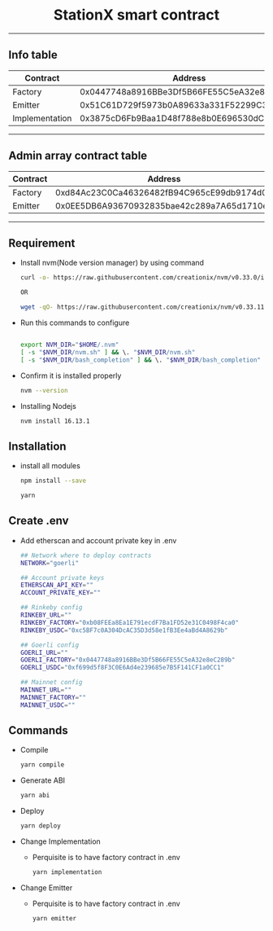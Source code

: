 <h1 align="center">
  	<span>StationX smart contract</span>
</h1>

---

## Info table 

| Contract  | Address | Abi | Link |
| ------------- | ------------- | ------------- | ------------- |
| Factory  | 0x0447748a8916BBe3Df5B66FE55C5eA32e8eC289b  | [abi](abi/json/FactoryCloneContract.json)  | [Link](https://goerli.etherscan.io/address/0x0447748a8916BBe3Df5B66FE55C5eA32e8eC289b) |
| Emitter  | 0x51C61D729f5973b0A89633a331F52299C301FD6c  |  [abi](abi/json/Emitter.json)   | [Link](https://goerli.etherscan.io/address/0x51C61D729f5973b0A89633a331F52299C301FD6c) |
| Implementation  | 0x3875cD6Fb9Baa1D48f788e8b0E696530dCb70093  | [abi](abi/json/ERC20NonTransferable.json)  | [Link](https://goerli.etherscan.io/address/0x3875cD6Fb9Baa1D48f788e8b0E696530dCb70093) |


--- 

## Admin array contract table 

| Contract  | Address | Abi | Link |
| ------------- | ------------- | ------------- | ------------- |
| Factory  | 0xd84Ac23C0Ca46326482fB94C965cE99db9174d08  | [abi](abi/json/FactoryCloneContract.json)  | [Link](https://goerli.etherscan.io/address/0xd84Ac23C0Ca46326482fB94C965cE99db9174d08) |
| Emitter  | 0x0EE5DB6A93670932835bae42c289a7A65d1710e1  |  [abi](abi/json/Emitter.json)   | [Link](https://goerli.etherscan.io/address/0x0EE5DB6A93670932835bae42c289a7A65d1710e1) |

--- 

## Requirement

-   Install nvm(Node version manager) by using command
    ```sh
    curl -o- https://raw.githubusercontent.com/creationix/nvm/v0.33.0/install.sh | bash

    OR 

    wget -qO- https://raw.githubusercontent.com/creationix/nvm/v0.33.11/install.sh | bash

    ```

-  Run this commands to configure
    ```sh

    export NVM_DIR="$HOME/.nvm"
    [ -s "$NVM_DIR/nvm.sh" ] && \. "$NVM_DIR/nvm.sh"
    [ -s "$NVM_DIR/bash_completion" ] && \. "$NVM_DIR/bash_completion"
    
    ```
-  Confirm it is installed properly

    ```sh
    nvm --version
    ```
-   Installing Nodejs
    ```sh
    nvm install 16.13.1
    ```

## Installation


-   install all modules

    ```sh
    npm install --save
    ```

    ```sh
    yarn
    ```
## Create .env

- Add etherscan and account private key in .env
  
    ```sh
    ## Network where to deploy contracts
    NETWORK="goerli"
    
    ## Account private keys
    ETHERSCAN_API_KEY=""
    ACCOUNT_PRIVATE_KEY=""
    
    ## Rinkeby config 
    RINKEBY_URL=""
    RINKEBY_FACTORY="0xb08FEEa8Ea1E791ecdF7Ba1FD52e31C0498F4ca0"
    RINKEBY_USDC="0xc5BF7c0A304DcAC35D3d58e1fB3Ee4aBd4A8629b"
    
    ## Goerli config
    GOERLI_URL=""
    GOERLI_FACTORY="0x0447748a8916BBe3Df5B66FE55C5eA32e8eC289b"
    GOERLI_USDC="0xf699d5f8F3C0E6Ad4e239685e7B5F141CF1a0CC1"
    
    ## Mainnet config
    MAINNET_URL=""
    MAINNET_FACTORY=""
    MAINNET_USDC=""
    ```

## Commands

- Compile

    ```sh
    yarn compile
    ```

- Generate ABI

    ```sh
    yarn abi
    ```

- Deploy

    ```sh
    yarn deploy
    ```

- Change Implementation
  - Perquisite is to have factory contract in .env
    ```sh
    yarn implementation
    ```

- Change Emitter
  - Perquisite is to have factory contract in .env
    ```sh
    yarn emitter
    ```
